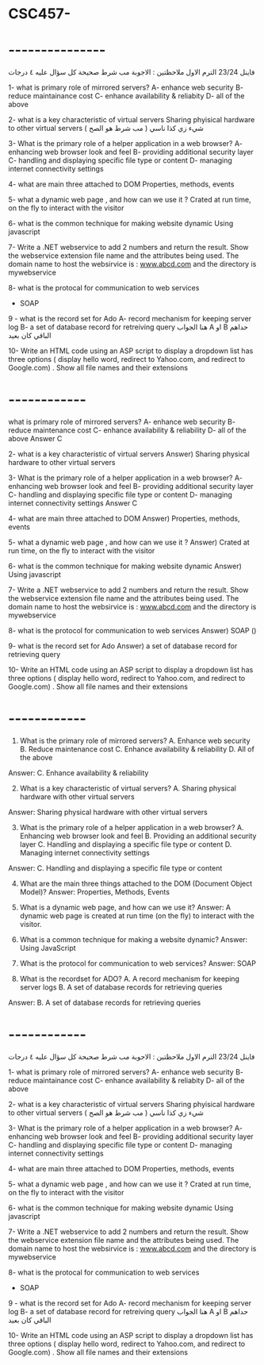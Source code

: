 # CSC457-
# ---------------
فاينل 23/24 الترم الاول
ملاحظتين : 
الاجوبة مب شرط صحيحة
كل سؤال عليه ٤ درجات

1- what is primary role of mirrored servers?
A- enhance web security
B- reduce maintainance cost
C- enhance availability & reliabity 
D- all of the above

2- what is a key characteristic of virtual servers
Sharing phyisical hardware to other virtual servers
شيء زي كذا ناسي ( مب شرط هو الصح )

3- What is the primary role of a helper application in a web browser?
A- enhancing web browser look and feel 
B- providing additional security layer
C- handling and displaying specific file type or content 
D- managing internet connectivity settings 

4- what are main three attached to DOM
Properties, methods, events

5- what a dynamic web page , and how can we use it ? 
Crated at run time, on the fly to interact with the visitor

6- what is the common technique for making website dynamic
Using javascript 

7- Write a .NET webservice to add 2 numbers and return the result. Show the webservice extension file name and the attributes being used. The domain name to host the websirvice is : www.abcd.com and the directory is mywebservice

8- what is the protocal for communication to web services 
- SOAP

9 - what is the record set for Ado 
 A- record mechanism for keeping server log 
B- a set of database record for retreiving query
هنا الجواب A او B حداهم 
الباقي كان بعيد

10- Write an HTML code using an ASP script to display a dropdown list has three options ( display hello word, redirect to Yahoo.com, and redirect to
 Google.com) . Show all file names and their extensions

# ------------

what is primary role of mirrored servers?
A- enhance web security
B- reduce maintenance cost
C- enhance availability & reliability 
D- all of the above
Answer C

2- what is a key characteristic of virtual servers
Answer) Sharing physical hardware to other virtual servers


3- What is the primary role of a helper application in a web browser?
A- enhancing web browser look and feel 
B- providing additional security layer
C- handling and displaying specific file type or content
D- managing internet connectivity settings 
Answer C

4- what are main three attached to DOM
Answer) Properties, methods, events 

5- what a dynamic web page , and how can we use it ? 
Answer) Crated at run time, on the fly to interact with the visitor 

6- what is the common technique for making website dynamic
Answer) Using javascript 

7- Write a .NET webservice to add 2 numbers and return the result. Show the webservice extension file name and the attributes being used. The domain name to host the websirvice is : www.abcd.com and the directory is mywebservice

8- what is the protocol for communication to web services 
Answer) SOAP ()

9- what is the record set for Ado 
Answer) a set of database record for retrieving query

10- Write an HTML code using an ASP script to display a dropdown list has three options ( display hello word, redirect to Yahoo.com, and redirect to
 Google.com) . Show all file names and their extensions

# ------------
 1. What is the primary role of mirrored servers?
A. Enhance web security
B. Reduce maintenance cost
C. Enhance availability & reliability
D. All of the above

Answer: C. Enhance availability & reliability

2. What is a key characteristic of virtual servers?
A. Sharing physical hardware with other virtual servers

Answer: Sharing physical hardware with other virtual servers

3. What is the primary role of a helper application in a web browser?
A. Enhancing web browser look and feel
B. Providing an additional security layer
C. Handling and displaying a specific file type or content
D. Managing internet connectivity settings

Answer: C. Handling and displaying a specific file type or content

4. What are the main three things attached to the DOM (Document Object Model)?
Answer: Properties, Methods, Events

5. What is a dynamic web page, and how can we use it?
Answer: A dynamic web page is created at run time (on the fly) to interact with the visitor.

6. What is a common technique for making a website dynamic?
Answer: Using JavaScript

8. What is the protocol for communication to web services?
Answer: SOAP

9. What is the recordset for ADO?
A. A record mechanism for keeping server logs
B. A set of database records for retrieving queries

Answer: B. A set of database records for retrieving queries

# ------------
فاينل 23/24 الترم الاول
ملاحظتين : 
الاجوبة مب شرط صحيحة
كل سؤال عليه ٤ درجات

1- what is primary role of mirrored servers?
A- enhance web security
B- reduce maintainance cost
C- enhance availability & reliabity 
D- all of the above

2- what is a key characteristic of virtual servers
Sharing phyisical hardware to other virtual servers
شيء زي كذا ناسي ( مب شرط هو الصح )

3- What is the primary role of a helper application in a web browser?
A- enhancing web browser look and feel 
B- providing additional security layer
C- handling and displaying specific file type or content 
D- managing internet connectivity settings 

4- what are main three attached to DOM
Properties, methods, events

5- what a dynamic web page , and how can we use it ? 
Crated at run time, on the fly to interact with the visitor

6- what is the common technique for making website dynamic
Using javascript 

7- Write a .NET webservice to add 2 numbers and return the result. Show the webservice extension file name and the attributes being used. The domain name to host the websirvice is : www.abcd.com and the directory is mywebservice

8- what is the protocal for communication to web services 
- SOAP

9 - what is the record set for Ado 
 A- record mechanism for keeping server log 
B- a set of database record for retreiving query
هنا الجواب A او B حداهم 
الباقي كان بعيد

10- Write an HTML code using an ASP script to display a dropdown list has three options ( display hello word, redirect to Yahoo.com, and redirect to
 Google.com) . Show all file names and their extensions

